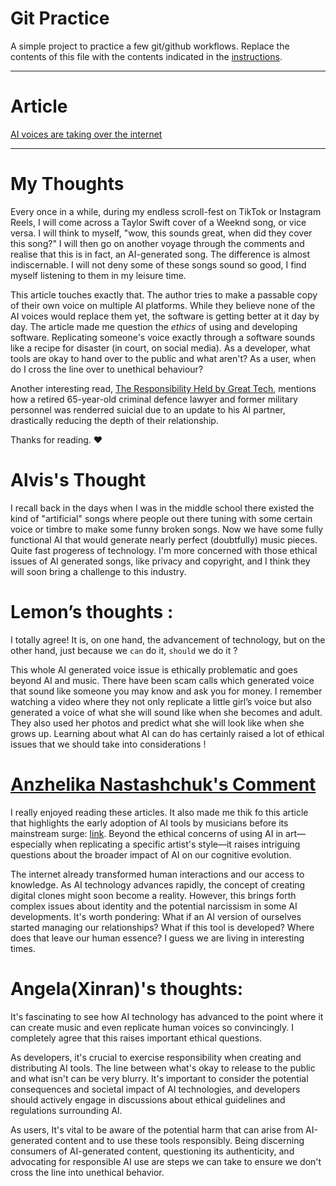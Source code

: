 # Git Practice
A simple project to practice a few git/github workflows.  Replace the contents of this file with the contents indicated in the [instructions](./instructions.md).

---

# Article
[AI voices are taking over the internet](https://www.theverge.com/23864878/ai-voice-clones-podcastle-elevenlabs-personal-voice)

---

# My Thoughts
Every once in a while, during my endless scroll-fest on TikTok or Instagram Reels, I will come across a Taylor Swift cover of a Weeknd song, or vice versa. I will think to myself, "wow, this sounds great, when did they cover this song?" I will then go on another voyage through the comments and realise that this is in fact, an AI-generated song. The difference is almost indiscernable. I will not deny some of these songs sound so good, I find myself listening to them in my leisure time. 

This article touches exactly that. The author tries to make a passable copy of their own voice on multiple AI platforms. While they believe none of the AI voices would replace them yet, the software is getting better at it day by day. The article made me question the *ethics* of using and developing software. Replicating someone's voice exactly through a software sounds like a recipe for disaster (in court, on social media). As a developer, what tools are okay to hand over to the public and what aren't? As a user, when do I cross the line over to unethical behaviour? 

Another interesting read, [The Responsibility Held by Great Tech](https://medium.com/predict/the-responsibility-held-by-great-tech-3063d8e9f168), mentions how a retired 65-year-old criminal defence lawyer and former military personnel was renderred suicial due to an update to his AI partner, drastically reducing the depth of their relationship.

Thanks for reading. :heart:

# Alvis's Thought 
I recall back in the days when I was in the middle school there existed the kind of "artificial" songs where people out there tuning with some certain voice or timbre to make some funny broken songs. Now we have some fully functional AI that would generate nearly perfect (doubtfully) music pieces. Quite fast progeress of technology. I'm more concerned with those ethical issues of AI generated songs, like privacy and copyright, and I think they will soon bring a challenge to this industry. 

# Lemon’s thoughts :

I totally agree! It is, on one hand, the advancement of technology, but on the other hand, just because we `can` do it, `should` we do it ?

This whole AI generated voice issue is ethically problematic  and goes beyond AI and music. There have been scam calls which generated voice that sound like someone you may know and ask you for money. I remember watching a video where they not only replicate a little girl’s voice but also generated a voice of what she will sound like when she becomes and adult. They also used her photos and predict what she will look like when she grows up.  Learning about what AI can do has certainly raised a lot of ethical issues that we should take into considerations !

# [Anzhelika Nastashchuk's Comment](https://github.com/annsts)
I really enjoyed reading these articles. It also made me thik fo this article that highlights the early adoption of AI tools by musicians before its mainstream surge: [link](https://pitchfork.com/thepitch/musicians-are-already-using-ai-more-often-than-we-think/). Beyond the ethical concerns of using AI in art—especially when replicating a specific artist's style—it raises intriguing questions about the broader impact of AI on our cognitive evolution.

The internet already transformed human interactions and our access to knowledge. As AI technology advances rapidly, the concept of creating digital clones might soon become a reality. However, this brings forth complex issues about identity and the potential narcissism in some AI developments. It's worth pondering: What if an AI version of ourselves started managing our relationships? What if this tool is developed? Where does that leave our human essence? I guess we are living in interesting times. 

# Angela(Xinran)'s thoughts:

It's fascinating to see how AI technology has advanced to the point where it can create music and even replicate human voices so convincingly. I completely agree that this raises important ethical questions.

As developers, it's crucial to exercise responsibility when creating and distributing AI tools. The line between what's okay to release to the public and what isn't can be very blurry. It's important to consider the potential consequences and societal impact of AI technologies, and developers should actively engage in discussions about ethical guidelines and regulations surrounding AI.

As users, It's vital to be aware of the potential harm that can arise from AI-generated content and to use these tools responsibly. Being discerning consumers of AI-generated content, questioning its authenticity, and advocating for responsible AI use are steps we can take to ensure we don't cross the line into unethical behavior.
